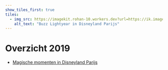 ```yaml
---
show_tiles_first: true
tiles:
  - img_src: https://imagekit.rohan-10.workers.dev?url=https://ik.imagekit.io/rhn00jwt/tr:w-200/2019-08-08-disneyland-parijs/disneyparijs-7.jpg
    alt_text: "Buzz Lightyear in Disneyland Parijs"
---
```


# Overzicht 2019

- [Magische momenten in Disneyland Parijs](./2019-08-08-disneyland-parijs.md)
